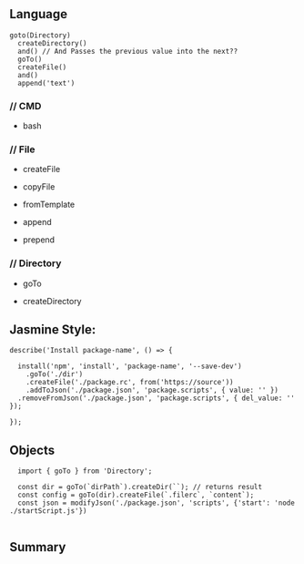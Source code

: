 #

## Language

```
goto(Directory)
  createDirectory()
  and() // And Passes the previous value into the next??
  goTo()
  createFile()
  and()
  append('text')
```

### // CMD

- bash

### // File

- createFile

- copyFile

- fromTemplate

- append

- prepend

### // Directory

- goTo

- createDirectory

## Jasmine Style:

```
describe('Install package-name', () => {

  install('npm', 'install', 'package-name', '--save-dev')
    .goTo('./dir')
    .createFile('./package.rc', from('https://source'))
    .addToJson('./package.json', 'package.scripts', { value: '' })
  .removeFromJson('./package.json', 'package.scripts', { del_value: '' });

});
```

## Objects

```
  import { goTo } from 'Directory';

  const dir = goTo(`dirPath`).createDir(``); // returns result
  const config = goTo(dir).createFile(`.filerc`, `content`);
  const json = modifyJson('./package.json', 'scripts', {'start': 'node ./startScript.js'})


```

## Summary
